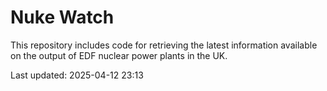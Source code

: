 # Nuke Watch

This repository includes code for retrieving the latest information available on the output of EDF nuclear power plants in the UK.

Last updated: 2025-04-12 23:13